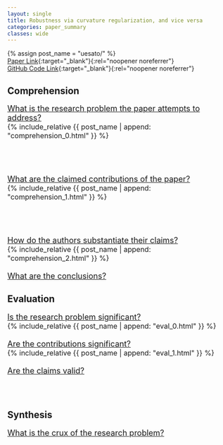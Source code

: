 ```yaml
---
layout: single
title: Robustness via curvature regularization, and vice versa
categories: paper_summary
classes: wide
---
```

{% assign post_name = "uesato/" %}
\
[Paper Link](https://proceedings.neurips.cc/paper/2020/file/1ea97de85eb634d580161c603422437f-Paper.pdf){:target="_blank"}{:rel="noopener noreferrer"}\
[GitHub Code Link](https://github.com/LTS4/hold-me-tight){:target="_blank"}{:rel="noopener noreferrer"}

<h2>Comprehension</h2>
<font size= "4.5">
<ins>What is the research problem the paper attempts to address?</ins><br>
  <font size="3.6">
  {% include_relative {{ post_name | append: "comprehension_0.html" }} %}
  </font>
  
<br><br>
  
<ins>What are the claimed contributions of the paper?</ins><br>
  <font size="3.6">
  {% include_relative {{ post_name | append: "comprehension_1.html" }} %}
  </font>
  
<br><br>

<ins>How do the authors substantiate their claims?</ins><br>
  <font size="3.6">
  {% include_relative {{ post_name | append: "comprehension_2.html" }} %}<br><br>
  </font>
<ins>What are the conclusions?</ins>
</font>  

<h2>Evaluation</h2>
<font size="4.5">
<ins>Is the research problem significant?</ins><br>
  <font size="3.6">
  {% include_relative {{ post_name | append: "eval_0.html" }} %}<br><br>
  </font>
<ins>Are the contributions significant?</ins><br>
  <font size="3.6">
  {% include_relative {{ post_name | append: "eval_1.html" }} %}<br><br>
  </font>
<ins>Are the claims valid?</ins>
</font>

<br><br>

<h2>Synthesis</h2>
<font size="4.5">
<ins>What is the crux of the research problem?</ins><br>
</font>
